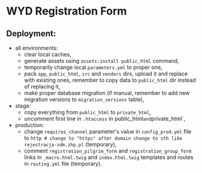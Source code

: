 # WYD Registration Form

## Deployment:
* all environments:
  * clear local caches,
  * generate assets using `assets:install public_html` command,
  * temporarily change local `parameters.yml` to proper one,
  * pack `app`, `public_html`, `src` and `vendors` dirs, upload it and replace with existing ones, remember to copy data to `public_html` dir instead of replacing it,
  * make proper database migration (if manual, remember to add new migration versions to `migration_versions` table),
* stage:
  * copy everything from `public_html` to `private_html`,
  * uncomment first line in `.htaccess` in public_html` and `private_html`,
* production:
  * change `requires_channel` parameter's value in `config_prod.yml` file to `http # change to "https" after domain change to sth like rejestracja-sdm.zhp.pl` (temporary),
  * comment `registration_pilgrim_form` and `registration_group_form` links in `_macro.html.twig` and `index.html.twig` templates and routes in `routing.yml` file (temporary).
